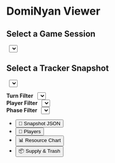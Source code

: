 # DomiNyan Viewer

<!-- 
  这里是 Markdown + HTML 混合区域，用于布局页面 
  以及引用外部脚本 
-->

## Select a Game Session
<select id="gameSelect" class="md-typeset" style="margin-left: 0.5em;"></select>

## Select a Tracker Snapshot
<select id="snapshotSelect" class="md-typeset" style="margin-left: 0.5em;"></select>

<!-- Filter Options -->
<div>
  <label><strong>Turn Filter</strong></label>
  <select id="turnFilter" class="md-typeset" style="margin-left: 0.5em;"></select>
</div>
<div>
  <label><strong>Player Filter</strong></label>
  <select id="playerFilter" class="md-typeset" style="margin-left: 0.5em;"></select>
</div>
<div>
  <label><strong>Phase Filter</strong></label>
  <select id="phaseFilter" class="md-typeset" style="margin-left: 0.5em;"></select>
</div>

<!-- Tab Navigation -->
<div style="display: flex; gap: 2rem;">
  <aside style="min-width: 180px;">
    <nav class="md-nav">
      <ul class="md-nav__list">
        <li><button class="md-button tab-button" data-tab="snapshot">📄 Snapshot JSON</button></li>
        <li><button class="md-button tab-button" data-tab="players">🧑 Players</button></li>
        <li><button class="md-button tab-button" data-tab="chart">📊 Resource Chart</button></li>
        <li><button class="md-button tab-button" data-tab="supply">📦 Supply & Trash</button></li>
      </ul>
    </nav>
  </aside>

  <main style="flex: 1;">
    <div id="tab-snapshot" class="tab-content"></div>
    <div id="tab-players" class="tab-content" style="display: none;"></div>
    <div id="tab-chart" class="tab-content" style="display: none;">
      <p>(Chart Placeholder...)</p>
    </div>
    <div id="tab-supply" class="tab-content" style="display: none;">
      <p>(Supply Placeholder...)</p>
    </div>
  </main>
</div>

<script src="https://cdn.jsdelivr.net/npm/chart.js@4.4.1/dist/chart.umd.min.js"></script>
<script type="module" src="../js/viewer/index.js"></script>
